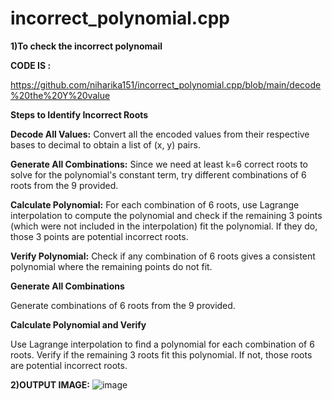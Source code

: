 # incorrect_polynomial.cpp


**1)To check the incorrect polynomail**


**CODE IS :**

https://github.com/niharika151/incorrect_polynomial.cpp/blob/main/decode%20the%20Y%20value

**Steps to Identify Incorrect Roots**


**Decode All Values:** Convert all the encoded values from their respective bases to decimal to obtain a list of (x, y) pairs.

**Generate All Combinations:** Since we need at least k=6 correct roots to solve for the polynomial's constant term, try different combinations of 6 roots from the 9 provided.

**Calculate Polynomial:** For each combination of 6 roots, use Lagrange interpolation to compute the polynomial and check if the remaining 3 points (which were not included in the interpolation) fit the polynomial. If they do, those 3 points are potential incorrect roots.

**Verify Polynomial:** Check if any combination of 6 roots gives a consistent polynomial where the remaining points do not fit.


**Generate All Combinations**


Generate combinations of 6 roots from the 9 provided.

**Calculate Polynomial and Verify**


Use Lagrange interpolation to find a polynomial for each combination of 6 roots. Verify if the remaining 3 roots fit this polynomial. If not, those roots are potential incorrect roots.



**2)OUTPUT IMAGE:**
![image](https://github.com/user-attachments/assets/8b5c4698-8983-4b7a-aa5d-b868220bd946)









